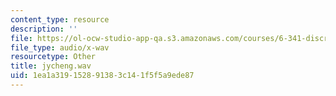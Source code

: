 ```yaml
---
content_type: resource
description: ''
file: https://ol-ocw-studio-app-qa.s3.amazonaws.com/courses/6-341-discrete-time-signal-processing-fall-2005/1ea1a319152891383c141f5f5a9ede87_jycheng.wav
file_type: audio/x-wav
resourcetype: Other
title: jycheng.wav
uid: 1ea1a319-1528-9138-3c14-1f5f5a9ede87
---
```

